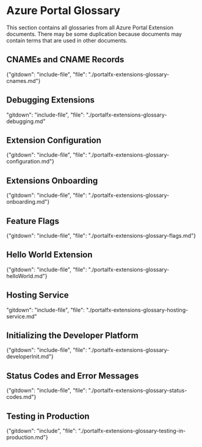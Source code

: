 
# Azure Portal Glossary

 This section contains all glossaries from all Azure Portal Extension documents. There may be some duplication because documents may contain terms that are used in other documents.

## CNAMEs and CNAME Records
{"gitdown": "include-file", "file": "./portalfx-extensions-glossary-cnames.md"}

## Debugging Extensions 
"gitdown": "include-file", "file": "./portalfx-extensions-glossary-debugging.md"

## Extension Configuration
{"gitdown": "include-file", "file": "./portalfx-extensions-glossary-configuration.md"}

## Extensions Onboarding
{"gitdown": "include-file", "file": "./portalfx-extensions-glossary-onboarding.md"}

## Feature Flags
{"gitdown": "include-file", "file": "./portalfx-extensions-glossary-flags.md"}

## Hello World Extension
{"gitdown": "include-file", "file": "./portalfx-extensions-glossary-helloWorld.md"}

## Hosting Service
"gitdown": "include-file", "file": "./portalfx-extensions-glossary-hosting-service.md"

## Initializing the Developer Platform
{"gitdown": "include-file", "file": "./portalfx-extensions-glossary-developerInit.md"}

## Status Codes and Error Messages
{"gitdown": "include-file", "file": "./portalfx-extensions-glossary-status-codes.md"}

## Testing in Production
{"gitdown": "include", "file": "./portalfx-extensions-glossary-testing-in-production.md"}

<!--
## Key Components
"gitdown": "include-file", "file": "./portalfx-extensions-key-components.md"

## Extension Architecture
"gitdown": "include-file", "file": "./portalfx-extensions-glossary-architecture.md"
-->
